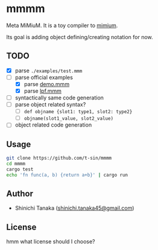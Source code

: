 # mmmm

Meta MiMiuM. It is a toy compiler to [mimium](https://github.com/mimium-org/mimium).

Its goal is adding object defining/creating notation for now.

## TODO

- [x] parse `./examples/test.mmm`
- [ ] parse official examples
  - [x] parse [demo.mmm](https://github.com/mimium-org/mimium/blob/dev/examples/demo.mmm)
  - [x] parse [lpf.mmm](https://github.com/mimium-org/mimium/blob/dev/examples/lpf.mmm)
- [ ] syntactically same code generation
- [ ] parse object related syntax?
  - [ ] `def objname {slot1: type1, slot2: type2}`
  - [ ] `objname(slot1_value, slot2_value)`
- [ ] object related code generation

## Usage

```sh
git clone https://github.com/t-sin/mmmm
cd mmmm
cargo test
echo 'fn func(a, b) {return a+b}' | cargo run
```

## Author

- Shinichi Tanaka (<shinichi.tanaka45@gmail.com>)

## License

hmm what license should I choose?
